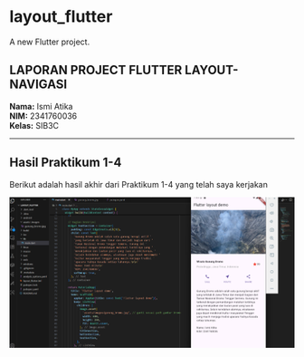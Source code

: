 # layout_flutter

A new Flutter project.

## LAPORAN PROJECT FLUTTER LAYOUT-NAVIGASI

**Nama:** Ismi Atika  
**NIM:** 2341760036  
**Kelas:** SIB3C  

---

## Hasil Praktikum 1-4

Berikut adalah hasil akhir dari Praktikum 1-4 yang telah saya kerjakan

![Hasil](image/Hasil.png)
